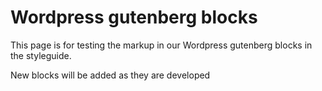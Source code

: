 # Wordpress gutenberg blocks

This page is for testing the markup in our Wordpress gutenberg blocks in the styleguide.

New blocks will be added as they are developed
